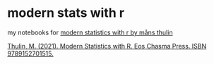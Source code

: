 # modern stats with r
my notebooks for [modern statistics with r by måns thulin](https://www.modernstatisticswithr.com/)

[Thulin, M. (2021). Modern Statistics with R. Eos Chasma Press. ISBN 9789152701515.](https://www.modernstatisticswithr.com/)
